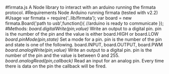 #firmata.js
A Node library to interact with an arduino running the firmata protocol.
#Requirements
Node
Arduino running firmata (tested with v2.2)
#Usage
    var firmata = require('..lib/firmata');
    var board = new firmata.Board('path to usb',function(){
      //arduino is ready to communicate
    });
#Methods:
*board.digitalWrite(pin,value)*
  Write an output to a digital pin.  pin is the number of the pin and the value is either board.HIGH or board.LOW
*board.pinMode(pin,state)*
  Set a mode for a pin.  pin is the number of the pin and state is one of the following.  board.INPUT, board.OUTPUT, board.PWM
*board.analogWrite(pin,value)*
  Write an output to a digital pin.  pin is the number of the pin and the value is between 0 and 255.
*board.analogRead(pin,callback)*
  Read an input for an analog pin.  Every time there is data on the pin the callback will be fired.

